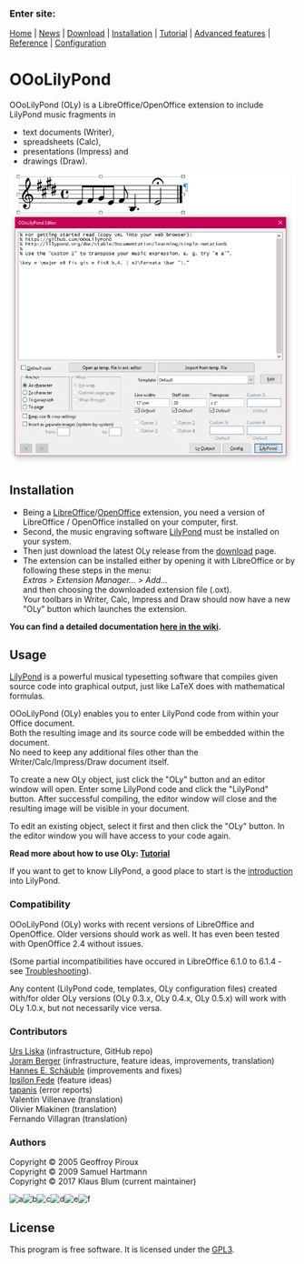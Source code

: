 ### Enter site:  
[Home](https://github.com/OOoLilyPond/OOoLilyPond/wiki#ooolilypond) | [News](https://github.com/OOoLilyPond/OOoLilyPond/wiki/News#-news-) | [Download](https://github.com/OOoLilyPond/OOoLilyPond/wiki/Downloads#downloads) | [Installation](https://github.com/OOoLilyPond/OOoLilyPond/wiki/Installation#installation) | [Tutorial](https://github.com/OOoLilyPond/OOoLilyPond/wiki/Tutorial#tutorial) | [Advanced features](https://github.com/OOoLilyPond/OOoLilyPond/wiki/Advanced-features#advanced-features) | [Reference](https://github.com/OOoLilyPond/OOoLilyPond/wiki/Editor-(main-window-reference)#editor-main-window-reference) | [Configuration](https://github.com/OOoLilyPond/OOoLilyPond/wiki/Config#configuration-dialogue)

# OOoLilyPond

OOoLilyPond (OLy) is a LibreOffice/OpenOffice extension to include LilyPond music fragments in  
* text documents (Writer),  
* spreadsheets (Calc),  
* presentations (Impress) and  
* drawings (Draw).

![editor object](https://raw.githubusercontent.com/OOoLilyPond/wiki-resources/master/images/editor-object-03.gif)

## Installation

* Being a [LibreOffice]/[OpenOffice] extension, you need a version of LibreOffice / OpenOffice installed on your computer, first.  
* Second, the music engraving software [LilyPond] must be installed on your system.  
* Then just download the latest OLy release from the [download] page.  
* The extension can be installed either by opening it with LibreOffice or by following these steps in the menu:  
*Extras > Extension Manager… > Add…*  
and then choosing the downloaded extension file (.oxt).  
Your toolbars in Writer, Calc, Impress and Draw should now have a new "OLy" button which launches the extension.

**You can find a detailed documentation [here in the wiki](https://github.com/OOoLilyPond/OOoLilyPond/wiki/Installation#installation).**

## Usage

[LilyPond] is a powerful musical typesetting software that compiles given source code into graphical output, just like LaTeX does with mathematical formulas. 

OOoLilyPond (OLy) enables you to enter LilyPond code from within your Office document.  
  Both the resulting image and its source code will be embedded within the document.  
  No need to keep any additional files other than the Writer/Calc/Impress/Draw document itself.

To create a new OLy object, just click the "OLy" button and an editor window will open. Enter some LilyPond code and click the "LilyPond" button. After successful compiling, the editor window will close and the resulting image will be visible in your document. 

To edit an existing object, select it first and then click the "OLy" button. In the editor window you will have access to your code again.

**Read more about how to use OLy: [Tutorial](https://github.com/OOoLilyPond/OOoLilyPond/wiki/Tutorial#tutorial)**

If you want to get to know LilyPond, a good place to start is the [introduction] into LilyPond.

### Compatibility 

OOoLilyPond (OLy) works with recent versions of LibreOffice and OpenOffice. Older versions should work as well. It has even been tested with OpenOffice 2.4 without issues. 

(Some partial incompatibilities have occured in LibreOffice 6.1.0 to 6.1.4 - see [Troubleshooting](https://github.com/OOoLilyPond/OOoLilyPond/wiki/Troubleshooting#execution-aborts-with-error-message-incorrect-property-value)).

Any content (LilyPond code, templates, OLy configuration files) created with/for older OLy versions (OLy 0.3.x, OLy 0.4.x, OLy 0.5.x) will work with OLy 1.0.x, but not necessarily vice versa.


[LibreOffice]: http://libreoffice.org/
[OpenOffice]: http://www.openoffice.org/
[LilyPond]: http://lilypond.org
[download]: https://github.com/OOoLilyPond/OOoLilyPond/wiki/Downloads#downloads
[introduction]: http://lilypond.org/introduction.html
[Introduction into OOoLilyPond]: http://lilypondblog.org/2017/04/ooolilypond-creating-musical-snippets-in-libreoffice-documents/

### Contributors

[Urs Liska](https://github.com/uliska) (infrastructure, GitHub repo)  
[Joram Berger](https://github.com/joram-berger) (infrastructure, feature ideas, improvements, translation)  
[Hannes E. Schäuble](https://github.com/edgar79) (improvements and fixes)  
[Ipsilon Fede](https://github.com/yfede) (feature ideas)  
[tapanis](https://github.com/tapanis) (error reports)  
Valentin Villenave (translation)  
Olivier Miakinen (translation)  
Fernando Villagran (translation)

### Authors

Copyright © 2005 Geoffroy Piroux  
Copyright © 2009 Samuel Hartmann  
Copyright © 2017 Klaus Blum (current maintainer)

<a id="envelope">![a](https://raw.githubusercontent.com/OOoLilyPond/wiki-resources/master/images/score-a.png)</a>![b](https://raw.githubusercontent.com/OOoLilyPond/wiki-resources/master/images/score-b.png)![c](https://raw.githubusercontent.com/OOoLilyPond/wiki-resources/master/images/score-c.png)![d](https://raw.githubusercontent.com/OOoLilyPond/wiki-resources/master/images/score-d.png)![e](https://raw.githubusercontent.com/OOoLilyPond/wiki-resources/master/images/score-e.png)![f](https://raw.githubusercontent.com/OOoLilyPond/wiki-resources/master/images/score-f.png)

## License

This program is free software. It is licensed under the [GPL3].

[GPL3]: https://www.gnu.org/licenses/gpl.html "GPL3"

